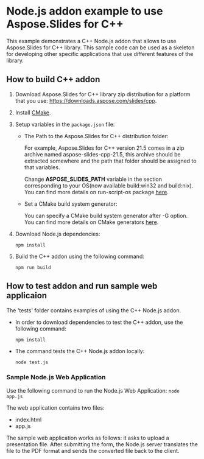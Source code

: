 # Node.js addon example to use Aspose.Slides for C++

This example demonstrates a C++ Node.js addon that allows to use Aspose.Slides for C++ library. This sample code can be used as a skeleton for developing other specific applications that use different features of the library.

## How to build C++ addon
 
1. Download Aspose.Slides for C++ library zip distribution for a platform that you use: https://downloads.aspose.com/slides/cpp.

2. Install [CMake](https://github.com/Kitware/CMake/releases/).

3. Setup variables in the ```package.json``` file:
   
   * The Path to the Aspose.Slides for C++ distribution folder:
   
      For example, Aspose.Slides for C++ version 21.5 comes in a zip archive named aspose-slides-cpp-21.5, this archive should be extracted somewhere and the path that folder should be assigned to that variables.

      Change **ASPOSE_SLIDES_PATH** variable in the section corresponding to your OS(now available build:win32 and build:nix). You can find more details on run-script-os package [here](https://www.npmjs.com/package/run-script-os).

   * Set a CMake build system generator:

     You can specify a CMake build system generator after -G option. You can find more details on CMake generators [here](https://cmake.org/cmake/help/latest/manual/cmake-generators.7.html#manual:cmake-generators(7)).

4. Download Node.js dependencies:

   ```npm install```

5. Build the C++ addon using the following command:

   ```npm run build```

## How to test addon and run sample web applicaion

The 'tests' folder contains examples of using the C++ Node.js addon. 

* In order to download dependencies to test the C++ addon, use the following command:

   ```npm install```

* The command tests the C++ Node.js addon locally:
   
   ```node test.js```

### Sample Node.js Web Application

Use the following command to run the Node.js Web Application: ```node app.js```

The web application contains two files:
* index.html
* app.js
   
The sample web application works as follows: it asks to upload a presentation file. After submitting the form, the Node.js server translates the file to the PDF format and sends the converted file back to the client.
